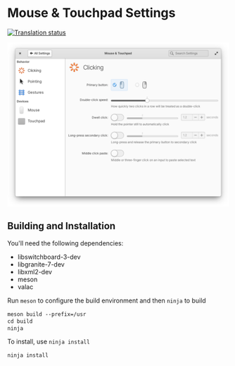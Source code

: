 # Mouse & Touchpad Settings
[![Translation status](https://l10n.elementary.io/widgets/switchboard/-/switchboard-plug-mouse-touchpad/svg-badge.svg)](https://l10n.elementary.io/engage/switchboard/?utm_source=widget)

![screenshot](data/screenshot-clicking.png?raw=true)

## Building and Installation

You'll need the following dependencies:

* libswitchboard-3-dev
* libgranite-7-dev
* libxml2-dev
* meson
* valac

Run `meson` to configure the build environment and then `ninja` to build

    meson build --prefix=/usr
    cd build
    ninja

To install, use `ninja install`

    ninja install

